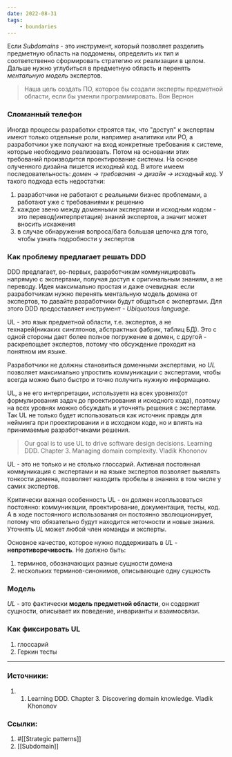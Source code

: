 ```yaml
---
date: 2022-08-31
tags:
    - boundaries
---
```


Если *Subdomains* - это инструмент, который позволяет разделить предметную область на поддомены, определить их тип и соответственно сформировать стратегию их реализации в целом. Дальше нужно углубиться в предметную область и перенять *ментальную модель* экспертов.

> Наша цель создать ПО, которое бы создали эксперты предметной области, если бы уменли программировать. Вон Вернон

### Сломанный телефон

Иногда процессы разработки строятся так, что "доступ" к экспертам имеют только отдельные роли, например аналитики или PO, а разработчики уже получают на вход конкретные требования к системе, которые необходимо реализовать. Потом на основании этих требований производится проектирование системы. На основе олученного дизайна пишется исходный код. В итоге имеем последовательность: *домен -> требования -> дизайн -> исходный код*. У такого подхода есть недостатки:
1. разработчики не работают с реальными бизнес проблемами, а работают уже с требованиями к решению
1. каждое звено между доменными экспертами и исходным кодом - это перевод(интерпретация) знаний экспертов, а значит может вносить искажения
1. в случае обнаружения вопроса/бага большая цепочка для того, чтобы узнать подробности у экспертов

###  Как проблему предлагает решать DDD

DDD предлагает, во-первых, разработчикам коммуницировать напрямую с экспертами, получая доступ к оригинальным знаниям, а не переводу. Идея максимально простая и даже очевидная: если разработчикам нужно перенять ментальную модель домена от экспертов, то давайте разработчики будут общаться с экспертами. Для этого DDD предоставляет инструмент - *Ubiquotous language*.

UL - это язык предметной области, т.е. экспертов, а не технарей(никаких синглтонов, абстрактных фабрик, таблиц БД). Это с одной стороны дает более полное погружение в домен, с другой - раскрепощает экспертов, потому что обсуждение проходит на понятном им языке.

Разработчики не должны становиться доменными экспертами, но *UL* позволяет максимально упростить коммуникации с экспертами, чтобы всегда можно было быстро и точно получить нужную информацию.

UL, а не его интерпретации, используетя на всех уровнях(от формулирования задач до проектирования и исходного кода), поэтому на всех уровнях можно обсуждать и уточнять решения с экспертами. Так UL не только будет использоваться как источник правды для нейминга при проектировании и в исходном коде, но и влиять на принимаемые разработчиками решения.

> Our goal is to use UL to drive software design decisions. Learning DDD. Chapter 3. Managing domain complexity. Vladik Khononov

UL - это не только и не столько глоссарий. Активная постоянная коммуникация с экспертами и на языке экспертов позволяет выявлять тонкости домена, позволяет находить пробелы в знаниях в том числе у самих экспертов.

Критически важная особенность UL - он должен исопльзоваться постоянно: коммуникации, проектирование, документация, тесты, код. А в ходе постоянного использования он постоянно эволюционирует, потому что обязательно будут находится неточности и новые знания. Уточнять *UL* может любой член команды и эксперты.

Основное качество, которое нужно поддерживать в *UL* - **непротиворечивость**. Не должно быть:
1. терминов, обозначающих разные сущности домена
1. нескольких терминов-синонимов, описывающие одну сущность

### Модель

*UL* - это фактически **модель предметной области**, он содержит сущности, описывает их поведение, инварианты и взаимосвязи.

### Как фиксировать UL

1. глоссарий
2. Геркин тесты


---

### Источники:
1. 1. Learning DDD. Chapter 3. Discovering domain knowledge. Vladik Khononov

### Ссылки:
1. #[[Strategic patterns]]
1. [[Subdomain]]